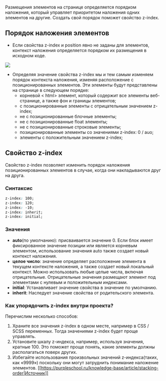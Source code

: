 Размещения элементов на странице определяется порядком наложения, который управляет приоритетом наложения одних элементов на другие. Создать свой порядок поможет свойство z-index.

## **Порядок наложения элементов**

- Если свойства z-index и position явно не заданы для элементов, контекст наложения определяется порядком их размещения в исходном коде.

![](https://cdn-bucket.hb.bizmrg.com/purple-images/knowladge-base/z-index.png)

- Определяя значение свойства z-index мы и тем самым изменяем порядок контекста наложения, изменяя расположение с позиционированных элементов. Эти элементы будут представлены на странице в следующем порядке: 
    - корневой < html> элемент, который содержит все элементы веб-странице, а также фон и границы элементов;
    - с позиционированные элементы с отрицательным значением z-index;
    - не с позиционированные блочные элементы;
    - не с позиционированные float элементы;
    - не с позиционированные строковые элементы;
    - позиционированные элементы со значениями z-index: 0 / auo;
    - элементы с положительным значением z-index;

## **Cвойство z-index**

Свойство z-index позволяет изменить порядок наложения позиционированных элементов в случае, когда они накладываются друг на друга.

### **Синтаксис**

```css
z-index: 100;
z-index: 120;
z-index: -10;
z-index: inherit;
z-index: initial;
```

### **Значения**

- **auto**(по умолчанию): присваивается значение 0. Если блок имеет фиксированное значение позиции или является корневым элементом, использование значения auto также создает новый контекст наложения.
- **целое число**: значение определяет расположение элемента в текущем контексте наложения, а также создает новый локальный контекст. Можно использовать любые целые числа, включая отрицательные. Отрицательные значения размещают элемент под элементами с нулевым и положительным индексами.
- **initial**: Устанавливает значение свойства в значение по умолчанию.
- **inherit**: Наследует значение свойства от родительского элемента.

### **Как упорядочить z-index внутри проекта?**

Перечислим несколько способов:

1. Храните все значения z-index в одном месте, например в CSS / SCSS переменных. Тогда значениями z-index будет проще управлять.
2. Установите шкалу z-индекса, например, используя значения, кратные 100. Это поможет проще понять, какие элементы должны располагаться поверх других.
3. Избегайте использования произвольных значений z-индекса(таких, как «9999») поскольку они могут затруднить понимание наложение элементов.
[[https://purpleschool.ru/knowledge-base/article/stacking-order|Источник]]